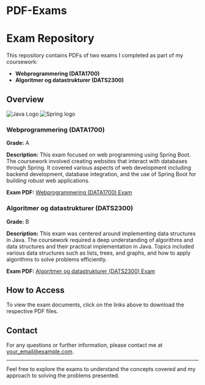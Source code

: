 # PDF-Exams
# Exam Repository

This repository contains PDFs of two exams I completed as part of my coursework:

- **Webprogrammering (DATA1700)**
- **Algoritmer og datastrukturer (DATS2300)**

## Overview

![Java Logo](https://k12.na.edu/wp-content/uploads/2016/03/Java-Programming-Language-1-1200x672.png)
![Spring logo](https://miro.medium.com/v2/resize:fit:600/1*ljHUhFnaBissdRBe7DIo6g.png)

### Webprogrammering (DATA1700)

**Grade:** A

**Description:** 
This exam focused on web programming using Spring Boot. The coursework involved creating websites that interact with databases through Spring. It covered various aspects of web development including backend development, database integration, and the use of Spring Boot for building robust web applications.

**Exam PDF:** [Webprogrammering (DATA1700) Exam](link_to_webprogrammering_pdf)

### Algoritmer og datastrukturer (DATS2300)

**Grade:** B

**Description:** 
This exam was centered around implementing data structures in Java. The coursework required a deep understanding of algorithms and data structures and their practical implementation in Java. Topics included various data structures such as lists, trees, and graphs, and how to apply algorithms to solve problems efficiently.

**Exam PDF:** [Algoritmer og datastrukturer (DATS2300) Exam](link_to_algoritmer_pdf)

## How to Access

To view the exam documents, click on the links above to download the respective PDF files.

## Contact

For any questions or further information, please contact me at [your_email@example.com](mailto:your_email@example.com).

---

Feel free to explore the exams to understand the concepts covered and my approach to solving the problems presented.
